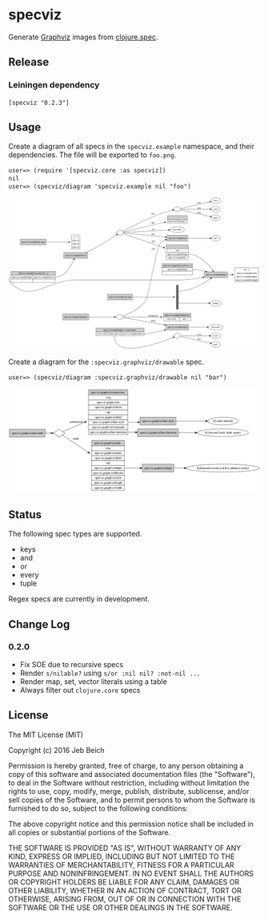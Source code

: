 # specviz

Generate [Graphviz](www.graphviz.org) images from [clojure.spec](https://clojure.org/about/spec).

## Release

### Leiningen dependency

```
[specviz "0.2.3"]
```

## Usage

Create a diagram of all specs in the `specviz.example` namespace, and their
dependencies. The file will be exported to `foo.png`.

```
user=> (require '[specviz.core :as specviz])
nil
user=> (specviz/diagram 'specviz.example nil "foo")
```

![Image](foo.png)

Create a diagram for the `:specviz.graphviz/drawable` spec.

```
user=> (specviz/diagram :specviz.graphviz/drawable nil "bar")
```

![Image](bar.png)

## Status

The following spec types are supported.

* keys
* and
* or
* every
* tuple

Regex specs are currently in development.

## Change Log

### 0.2.0

* Fix SOE due to recursive specs
* Render `s/nilable?` using `s/or :nil nil? :not-nil ...`
* Render map, set, vector literals using a table
* Always filter out `clojure.core` specs

## License

The MIT License (MIT)

Copyright (c) 2016 Jeb Beich

Permission is hereby granted, free of charge, to any person obtaining
a copy of this software and associated documentation files (the
"Software"), to deal in the Software without restriction, including
without limitation the rights to use, copy, modify, merge, publish,
distribute, sublicense, and/or sell copies of the Software, and to
permit persons to whom the Software is furnished to do so, subject to
the following conditions:

The above copyright notice and this permission notice shall be
included in all copies or substantial portions of the Software.

THE SOFTWARE IS PROVIDED "AS IS", WITHOUT WARRANTY OF ANY KIND,
EXPRESS OR IMPLIED, INCLUDING BUT NOT LIMITED TO THE WARRANTIES OF
MERCHANTABILITY, FITNESS FOR A PARTICULAR PURPOSE AND NONINFRINGEMENT.
IN NO EVENT SHALL THE AUTHORS OR COPYRIGHT HOLDERS BE LIABLE FOR ANY
CLAIM, DAMAGES OR OTHER LIABILITY, WHETHER IN AN ACTION OF CONTRACT,
TORT OR OTHERWISE, ARISING FROM, OUT OF OR IN CONNECTION WITH THE
SOFTWARE OR THE USE OR OTHER DEALINGS IN THE SOFTWARE.
